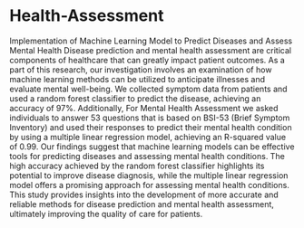 # Health-Assessment
Implementation of Machine Learning Model to Predict Diseases and Assess Mental Health Disease prediction and mental health assessment are critical components of healthcare that can greatly impact patient outcomes. As a part of this research, our investigation involves an examination of how machine learning methods can be utilized to anticipate illnesses and evaluate mental well-being. We collected symptom data from patients and used a random forest classifier to predict the disease, achieving an accuracy of 97%. Additionally, For Mental Health Assessment we asked individuals to answer 53 questions that is based on BSI-53 (Brief Symptom Inventory) and used their responses to predict their mental health condition by using a multiple linear regression model, achieving an R-squared value of 0.99. Our findings suggest that machine learning models can be effective tools for predicting diseases and assessing mental health conditions. The high accuracy achieved by the random forest classifier highlights its potential to improve disease diagnosis, while the multiple linear regression model offers a promising approach for assessing mental health conditions. This study provides insights into the development of more accurate and reliable methods for disease prediction and mental health assessment, ultimately improving the quality of care for patients.
